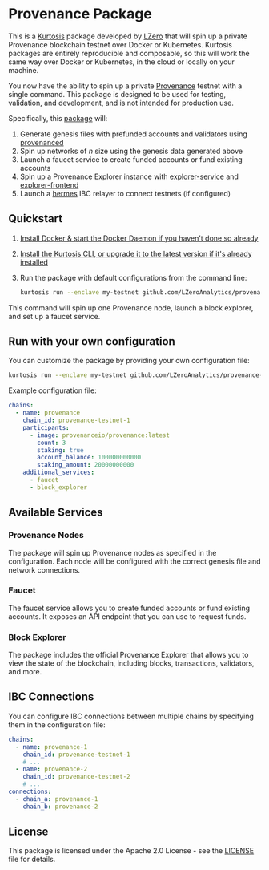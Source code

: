 # Provenance Package

This is a [Kurtosis][kurtosis-repo] package developed by [LZero](https://www.lzeroanalytics.com) that will spin up a private Provenance blockchain testnet over Docker or Kubernetes. Kurtosis packages are entirely reproducible and composable, so this will work the same way over Docker or Kubernetes, in the cloud or locally on your machine.

You now have the ability to spin up a private [Provenance](https://www.provenance.io) testnet with a single command. This package is designed to be used for testing, validation, and development, and is not intended for production use.

Specifically, this [package][package-reference] will:

1. Generate genesis files with prefunded accounts and validators using [provenanced](https://github.com/provenance-io/provenance)
2. Spin up networks of *n* size using the genesis data generated above
3. Launch a faucet service to create funded accounts or fund existing accounts
4. Spin up a Provenance Explorer instance with [explorer-service](https://github.com/provenance-io/explorer-service) and [explorer-frontend](https://github.com/provenance-io/explorer-frontend)
5. Launch a [hermes](https://hermes.informal.systems/) IBC relayer to connect testnets (if configured)

## Quickstart

1. [Install Docker & start the Docker Daemon if you haven't done so already][docker-installation]
2. [Install the Kurtosis CLI, or upgrade it to the latest version if it's already installed][kurtosis-cli-installation]
3. Run the package with default configurations from the command line:
   
   ```bash
   kurtosis run --enclave my-testnet github.com/LZeroAnalytics/provenance-package
   ```

This command will spin up one Provenance node, launch a block explorer, and set up a faucet service.

## Run with your own configuration

You can customize the package by providing your own configuration file:

```bash
kurtosis run --enclave my-testnet github.com/LZeroAnalytics/provenance-package --args-file my-config.yaml
```

Example configuration file:

```yaml
chains:
  - name: provenance
    chain_id: provenance-testnet-1
    participants:
      - image: provenanceio/provenance:latest
        count: 3
        staking: true
        account_balance: 100000000000
        staking_amount: 20000000000
    additional_services:
      - faucet
      - block_explorer
```

## Available Services

### Provenance Nodes

The package will spin up Provenance nodes as specified in the configuration. Each node will be configured with the correct genesis file and network connections.

### Faucet

The faucet service allows you to create funded accounts or fund existing accounts. It exposes an API endpoint that you can use to request funds.

### Block Explorer

The package includes the official Provenance Explorer that allows you to view the state of the blockchain, including blocks, transactions, validators, and more.

## IBC Connections

You can configure IBC connections between multiple chains by specifying them in the configuration file:

```yaml
chains:
  - name: provenance-1
    chain_id: provenance-testnet-1
    # ...
  - name: provenance-2
    chain_id: provenance-testnet-2
    # ...
connections:
  - chain_a: provenance-1
    chain_b: provenance-2
```

## License

This package is licensed under the Apache 2.0 License - see the [LICENSE](LICENSE) file for details.

[kurtosis-repo]: https://github.com/kurtosis-tech/kurtosis
[package-reference]: https://docs.kurtosis.com/concepts-reference/packages
[docker-installation]: https://docs.docker.com/engine/install/
[kurtosis-cli-installation]: https://docs.kurtosis.com/install
